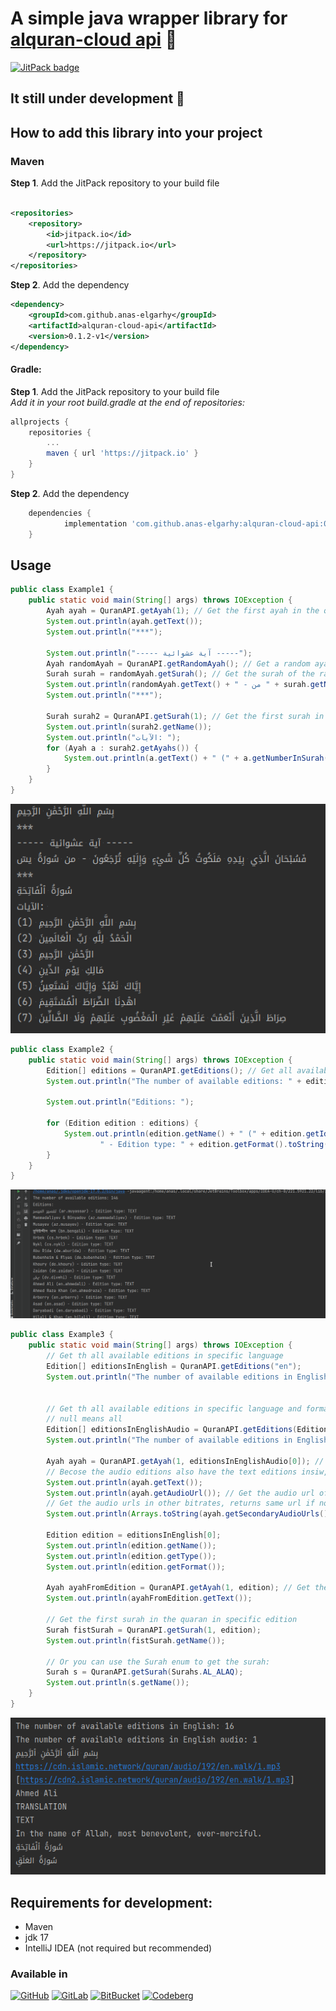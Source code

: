 # A simple java wrapper library for [alquran-cloud api](https://alquran.cloud/api) 🤍

[![JitPack badge](https://jitpack.io/v/anas-elgarhy/alquran-cloud-api.svg)](https://jitpack.io/#anas-elgarhy/alquran-cloud-api)

## It still under development 🚧


## How to add this library into your project

### Maven

**Step 1**. Add the JitPack repository to your build file

```xml

<repositories>
	<repository>
		<id>jitpack.io</id>
		<url>https://jitpack.io</url>
	</repository>
</repositories>
```

**Step 2**. Add the dependency

```xml
<dependency>
	<groupId>com.github.anas-elgarhy</groupId>
	<artifactId>alquran-cloud-api</artifactId>
	<version>0.1.2-v1</version>
</dependency>
```

#### Gradle:

**Step 1**. Add the JitPack repository to your build file<br>
*Add it in your root build.gradle at the end of repositories:*

```gradle
allprojects {
    repositories {
        ...
        maven { url 'https://jitpack.io' }
    }
}
```

**Step 2**. Add the dependency

```gradle
	dependencies {
	        implementation 'com.github.anas-elgarhy:alquran-cloud-api:0.1.2-v1'
	}
```

## Usage
```java
public class Example1 {
    public static void main(String[] args) throws IOException {
        Ayah ayah = QuranAPI.getAyah(1); // Get the first ayah in the quaran in arabic edition
        System.out.println(ayah.getText());
        System.out.println("***");

        System.out.println("----- آية عشوائية -----");
        Ayah randomAyah = QuranAPI.getRandomAyah(); // Get a random ayah in the quaran in arabic edition
        Surah surah = randomAyah.getSurah(); // Get the surah of the random ayah
        System.out.println(randomAyah.getText() + " - من " + surah.getName());
        System.out.println("***");

        Surah surah2 = QuranAPI.getSurah(1); // Get the first surah in the quaran in arabic edition
        System.out.println(surah2.getName());
        System.out.println("الآيات: ");
        for (Ayah a : surah2.getAyahs()) {
            System.out.println(a.getText() + " (" + a.getNumberInSurah() + ")");
        }
    }
}

```
![Example one output](./Screenshots/example_1_out_0.1.2-v1.png)

```java
public class Example2 {
    public static void main(String[] args) throws IOException {
        Edition[] editions = QuranAPI.getEditions(); // Get all available editions
        System.out.println("The number of available editions: " + editions.length);

        System.out.println("Editions: ");

        for (Edition edition : editions) {
            System.out.println(edition.getName() + " (" + edition.getIdentifier() + ")" +
                    " - Edition type: " + edition.getFormat().toString());
        }
    }
}
```
![Example two output](./Screenshots/example_2_out_0.1.2-v1.gif)

```java
public class Example3 {
    public static void main(String[] args) throws IOException {
        // Get th all available editions in specific language
        Edition[] editionsInEnglish = QuranAPI.getEditions("en");
        System.out.println("The number of available editions in English: " + editionsInEnglish.length);


        // Get th all available editions in specific language and format (audio or text) and type (quran or translation, etc)
        // null means all
        Edition[] editionsInEnglishAudio = QuranAPI.getEditions(EditionFormat.AUDIO, "en", null);
        System.out.println("The number of available editions in English audio: " + editionsInEnglishAudio.length);

        Ayah ayah = QuranAPI.getAyah(1, editionsInEnglishAudio[0]); // Get the first ayah in the quaran in specific edition
        // Becose the audio editions also have the text editions insiw, and usually the text editions are arabic.
        System.out.println(ayah.getText());
        System.out.println(ayah.getAudioUrl()); // Get the audio url of the ayah in 192 kbps.
        // Get the audio urls in other bitrates, returns same url if no other bitrates.
        System.out.println(Arrays.toString(ayah.getSecondaryAudioUrls()));

        Edition edition = editionsInEnglish[0];
        System.out.println(edition.getName());
        System.out.println(edition.getType());
        System.out.println(edition.getFormat());

        Ayah ayahFromEdition = QuranAPI.getAyah(1, edition); // Get the first ayah in the quaran in specific edition
        System.out.println(ayahFromEdition.getText());

        // Get the first surah in the quaran in specific edition
        Surah fistSurah = QuranAPI.getSurah(1, edition);
        System.out.println(fistSurah.getName());

        // Or you can use the Surah enum to get the surah:
        Surah s = QuranAPI.getSurah(Surahs.AL_ALAQ);
        System.out.println(s.getName());
    }
}
```
![Example three output](./Screenshots/example_3_out_0.2.0-v1.png)

## Requirements for development:
- Maven
- jdk 17
- IntelliJ IDEA (not required but recommended)


### Available in

[![GitHub](https://img.shields.io/badge/GitHub-Main%20repo-brightgreen?style=for-the-badge&logo=GitHub)](https://github.com/anas-elgarhy/alquran-cloud-api)
[![GitLab](https://img.shields.io/badge/GitLab-Mirror%20repo-brightgreen?style=for-the-badge&logo=GitLab)](https://gitlab.com/anas-elgarhy/alquran-cloud-api)
[![BitBucket](https://img.shields.io/badge/BitBucket-Mirror%20repo-brightgreen?style=for-the-badge&logo=BitBucket)](https://bitbucket.org/anas_elgarhy/alquran-cloud-api)
[![Codeberg](https://img.shields.io/badge/Codeberg-Mirror%20repo-brightgreen?style=for-the-badge&logo=Codeberg)](https://codeberg.org/anas-elgarhy/alquran-cloud-api)
